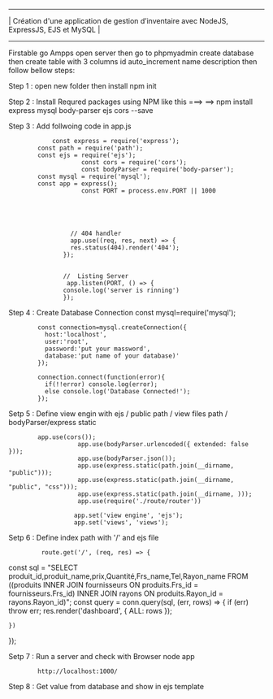 
------------------------------------------------------------------------------------------------------------
|              Création d'une application de gestion d’inventaire avec NodeJS, ExpressJS, EJS et MySQL         |
------------- ----------------------------------------------------------------------------------------------


Firstable go Ampps open server then go to phpmyadmin create database then create table with 3 columns id auto_increment name 
description then follow bellow steps:


Step 1 : open new folder then install  npm init 
			 
		
Step 2 : Install Requred packages using NPM like this ===> 
			==> npm install  express mysql body-parser ejs cors  --save
			
		
Step 3 : Add follwoing code in app.js
                       

		        const express = require('express');
			const path = require('path');
			const ejs = require('ejs');
                        const cors = require('cors');
                        const bodyParser = require('body-parser');
			const mysql = require('mysql');
			const app = express();
                        const PORT = process.env.PORT || 1000
                        
                        
                       

 
                     // 404 handler
                     app.use((req, res, next) => {
                     res.status(404).render('404');
                   });


                   //  Listing Server 
                    app.listen(PORT, () => {
                   console.log('server is rinning')
                   });



			
			
		
		
Step 4 : Create Database Connection 
			const mysql=require('mysql');
			
			const connection=mysql.createConnection({
			  host:'localhost',
			  user:'root',
			  password:'put your massword',
			  database:'put name of your database)'
			});
			
			connection.connect(function(error){
			  if(!!error) console.log(error);
			  else console.log('Database Connected!');
			}); 

Setp 5 : Define view engin with ejs / public path / view files path / bodyParser/express static

			app.use(cors());
                       app.use(bodyParser.urlencoded({ extended: false }));
                       app.use(bodyParser.json());
                       app.use(express.static(path.join(__dirname, "public")));
                       app.use(express.static(path.join(__dirname, "public", "css")));
                       app.use(express.static(path.join(__dirname, )));
                       app.use(require('./route/router'))

                      app.set('view engine', 'ejs');
                      app.set('views', 'views');

Setp 6 : Define index path with '/' and ejs file
			
		
			 route.get('/', (req, res) => {
 const sql = "SELECT produit_id,produit_name,prix,Quantité,Frs_name,Tel,Rayon_name FROM  
             ((produits INNER JOIN fournisseurs ON produits.Frs_id = fournisseurs.Frs_id)
             INNER JOIN rayons ON produits.Rayon_id = rayons.Rayon_id)";
    const query = conn.query(sql, (err, rows) => {
        if (err) throw err;
        res.render('dashboard', {
            ALL: rows
        });

    })

});

Setp 7 : Run a server and check with Browser
			node app

			http://localhost:1000/
			
Step 8 : Get value from database and show in ejs template